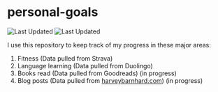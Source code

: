 # personal-goals
![Last Updated](https://img.shields.io/date/1610457966?color=FC4C02&label=Fitness%20Updated&logo=strava)
![Last Updated](https://img.shields.io/date/1610457966?color=7ac70c&label=Language%20Updated&logo=duolingo)

I use this repository to keep track of my progress in these major areas:

1. Fitness (Data pulled from Strava)
2. Language learning (Data pulled from Duolingo)
3. Books read (Data pulled from Goodreads) (in progress)
4. Blog posts (Data pulled from [harveybarnhard.com](https://harveybarnhard.com)) (in progress)
